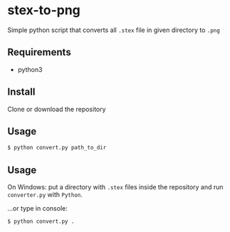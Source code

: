 # stex-to-png

Simple python script that converts all `.stex` file in given directory to `.png`

## Requirements

* python3

## Install

Clone or download the repository

## Usage

```bash
$ python convert.py path_to_dir
```

## Usage
On Windows: put a directory with `.stex` files inside the repository and run `converter.py` with `Python`.

...or type in console:

```bash
$ python convert.py .
```
